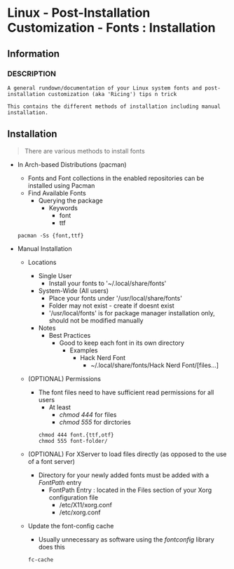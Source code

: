 # Linux - Post-Installation Customization - Fonts : Installation

## Information
### DESCRIPTION
```
A general rundown/documentation of your Linux system fonts and post-installation customization (aka 'Ricing') tips n trick

This contains the different methods of installation including manual installation.
```

## Installation
> There are various methods to install fonts
- In Arch-based Distributions (pacman)
    + Fonts and Font collections in the enabled repositories can be installed using Pacman
    - Find Available Fonts
        - Querying the package
            - Keywords
                + font
                + ttf
    ```console
    pacman -Ss {font,ttf}
    ```
   
- Manual Installation
    - Locations
        - Single User
            + Install your fonts to '~/.local/share/fonts'
        - System-Wide (All users)
            + Place your fonts under '/usr/local/share/fonts'
            + Folder may not exist - create if doesnt exist
            + '/usr/local/fonts' is for package manager installation only, should not be modified manually
        - Notes
            - Best Practices
                - Good to keep each font in its own directory
                    - Examples
                        - Hack Nerd Font
                            + ~/.local/share/fonts/Hack Nerd Font/[files...]
        
    - (OPTIONAL) Permissions
        - The font files need to have sufficient read permissions for all users
            - At least 
                + *chmod 444* for files
                + *chmod 555* for dirctories
            ```console
            chmod 444 font.{ttf,otf}
            chmod 555 font-folder/
            ```
       
    - (OPTIONAL) For XServer to load files directly (as opposed to the use of a font server)
        - Directory for your newly added fonts must be added with a *FontPath* entry
            - FontPath Entry : located in the Files section of your Xorg configuration file
                + /etc/X11/xorg.conf
                + /etc/xorg.conf
    
    - Update the font-config cache
        + Usually unnecessary as software using the *fontconfig* library does this
        ```console
        fc-cache
        ```